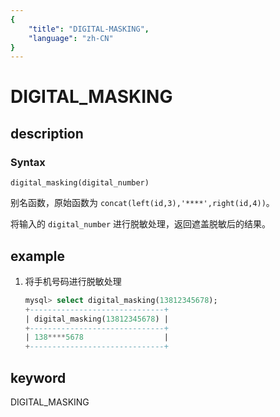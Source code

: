 ```yaml
---
{
    "title": "DIGITAL-MASKING",
    "language": "zh-CN"
}
---
```


<!-- 
Licensed to the Apache Software Foundation (ASF) under one
or more contributor license agreements.  See the NOTICE file
distributed with this work for additional information
regarding copyright ownership.  The ASF licenses this file
to you under the Apache License, Version 2.0 (the
"License"); you may not use this file except in compliance
with the License.  You may obtain a copy of the License at

  http://www.apache.org/licenses/LICENSE-2.0

Unless required by applicable law or agreed to in writing,
software distributed under the License is distributed on an
"AS IS" BASIS, WITHOUT WARRANTIES OR CONDITIONS OF ANY
KIND, either express or implied.  See the License for the
specific language governing permissions and limitations
under the License.
-->

# DIGITAL_MASKING

## description

### Syntax

```
digital_masking(digital_number)
```

别名函数，原始函数为 `concat(left(id,3),'****',right(id,4))`。

将输入的 `digital_number` 进行脱敏处理，返回遮盖脱敏后的结果。

## example

1. 将手机号码进行脱敏处理

    ```sql
    mysql> select digital_masking(13812345678);
    +------------------------------+
    | digital_masking(13812345678) |
    +------------------------------+
    | 138****5678                  |
    +------------------------------+
    ```

## keyword

DIGITAL_MASKING
